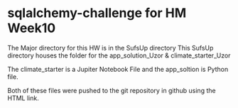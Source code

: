 # sqlalchemy-challenge for HM Week10
The Major directory for this HW is in the SufsUp directory
This SufsUp directory houses the folder for the app_solution_Uzor & climate_starter_Uzor

The climate_starter is a Jupiter Notebook File and the app_soltion is  Python file.


Both of these files were pushed to the git repository in github using the HTML link.
